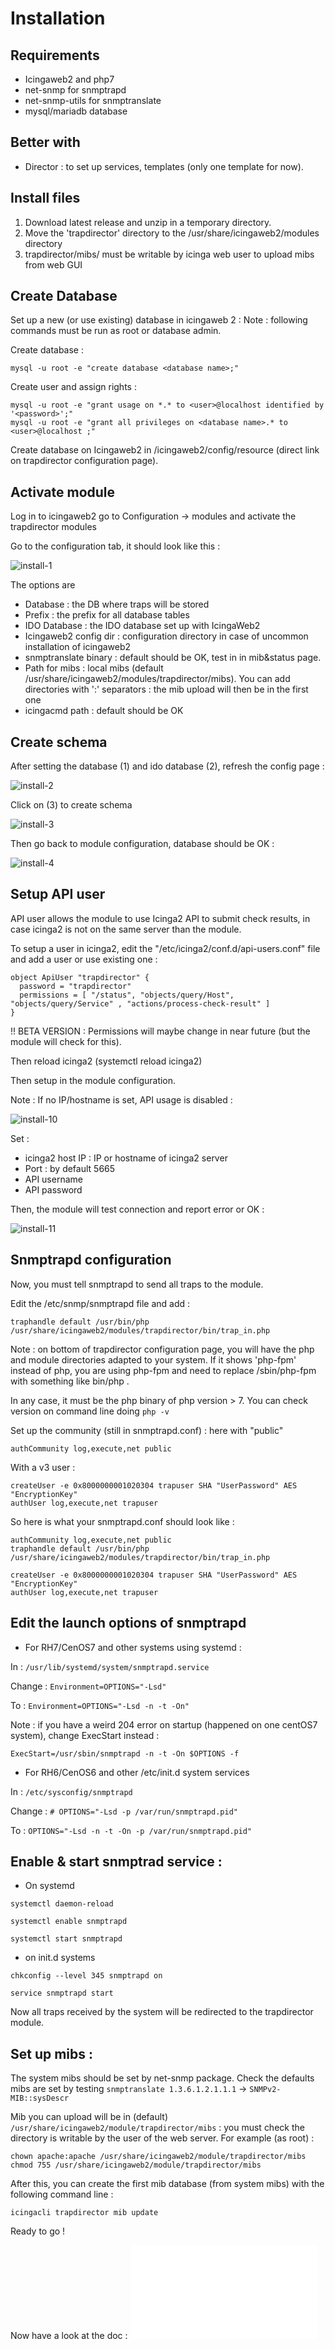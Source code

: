 Installation
===============

Requirements
---------------

* Icingaweb2 and php7
* net-snmp for snmptrapd
* net-snmp-utils for snmptranslate
* mysql/mariadb database

Better with
---------------

* Director : to set up services, templates (only one template for now).


Install files
---------------

1. Download latest release and unzip in a temporary directory.
2. Move the 'trapdirector' directory to the /usr/share/icingaweb2/modules directory
3. trapdirector/mibs/ must be writable by icinga web user to upload mibs from web GUI

Create Database
-----------------

Set up a new (or use existing) database in icingaweb 2 :
Note : following commands must be run as root or database admin.

Create database :

`mysql -u root -e "create database <database name>;"`

Create user and assign rights :

```
mysql -u root -e "grant usage on *.* to <user>@localhost identified by '<password>';"
mysql -u root -e "grant all privileges on <database name>.* to <user>@localhost ;"
```

Create database on Icingaweb2 in /icingaweb2/config/resource (direct link on trapdirector configuration page).


Activate module
---------------

Log in to icingaweb2 go to Configuration -> modules  and activate the trapdirector modules

Go to the configuration tab, it should look like this : 

![install-1](img/install-1.jpg)

The options are

* Database : the DB where traps will be stored
* Prefix : the prefix for all database tables
* IDO Database : the IDO database set up with IcingaWeb2
* Icingaweb2 config dir : configuration directory in case of uncommon installation of icingaweb2
* snmptranslate binary : default should be OK, test in in mib&status page.
* Path for mibs : local mibs (default /usr/share/icingaweb2/modules/trapdirector/mibs). You can add directories with ':' separators : the mib upload will then be in the first one 
* icingacmd path : default should be OK

Create schema
---------------

After setting the database (1) and ido database (2), refresh the config page : 

![install-2](img/install-2.jpg)

Click on (3) to create schema

![install-3](img/install-3.jpg)

Then go back to module configuration, database should be OK :

![install-4](img/install-4.jpg)

Setup API user
---------------

API user allows the module to use Icinga2 API to submit check results, in case icinga2 is not on the same server than the module.

To setup a user in icinga2, edit the "/etc/icinga2/conf.d/api-users.conf" file and add a user or use existing one : 

```
object ApiUser "trapdirector" {
  password = "trapdirector"
  permissions = [ "/status", "objects/query/Host", "objects/query/Service" , "actions/process-check-result" ]
}
```
!! BETA VERSION : Permissions will maybe change in near future (but the module will check for this).

Then reload icinga2 (systemctl reload icinga2)

Then setup in the module configuration.

Note : If no IP/hostname is set, API usage is disabled : 

![install-10](img/install-10.jpg)

Set : 
* icinga2 host IP : IP or hostname of icinga2 server
* Port : by default 5665
* API username
* API password

Then, the module will test connection and report error or OK : 

![install-11](img/install-11.jpg)


Snmptrapd configuration
------------------------

Now, you must tell snmptrapd to send all traps to the module.

Edit the /etc/snmp/snmptrapd file and add : 

```
traphandle default /usr/bin/php /usr/share/icingaweb2/modules/trapdirector/bin/trap_in.php 
```

Note : on bottom of trapdirector configuration page, you will have the php and module directories adapted to your system. If it shows 'php-fpm' instead of php, you are using php-fpm and need to replace /sbin/php-fpm with something like bin/php .

In any case, it must be the php binary of php version > 7. You can check version on command line doing `php -v` 


Set up the community (still in snmptrapd.conf) : here with "public" 

```
authCommunity log,execute,net public
```

With a v3 user :

```
createUser -e 0x8000000001020304 trapuser SHA "UserPassword" AES "EncryptionKey"
authUser log,execute,net trapuser 
```

So here is what your snmptrapd.conf should look like : 

```
authCommunity log,execute,net public
traphandle default /usr/bin/php /usr/share/icingaweb2/modules/trapdirector/bin/trap_in.php

createUser -e 0x8000000001020304 trapuser SHA "UserPassword" AES "EncryptionKey"
authUser log,execute,net trapuser 
```

Edit the launch options of snmptrapd
------------------------

* For RH7/CenOS7 and other systems using systemd : 

In : `/usr/lib/systemd/system/snmptrapd.service`

Change : `Environment=OPTIONS="-Lsd"`

To : `Environment=OPTIONS="-Lsd -n -t -On"`

Note : if you have a weird 204 error on startup (happened on one centOS7 system), change ExecStart instead : 

`ExecStart=/usr/sbin/snmptrapd -n -t -On $OPTIONS -f`

* For RH6/CenOS6 and other /etc/init.d system services 

In : `/etc/sysconfig/snmptrapd`

Change : `# OPTIONS="-Lsd -p /var/run/snmptrapd.pid"`

To : `OPTIONS="-Lsd -n -t -On -p /var/run/snmptrapd.pid"`

Enable & start snmptrad service : 
------------------------

* On systemd 

```
systemctl daemon-reload

systemctl enable snmptrapd

systemctl start snmptrapd
```

* on init.d systems

```
chkconfig --level 345 snmptrapd on

service snmptrapd start

```

Now all traps received by the system will be redirected to the trapdirector module.

Set up mibs : 
------------------------

The system mibs should be set by net-snmp package. Check the defaults mibs are set by testing `snmptranslate 1.3.6.1.2.1.1.1` -> `SNMPv2-MIB::sysDescr` 

Mib you can upload will be in (default) `/usr/share/icingaweb2/module/trapdirector/mibs` : you must check the directory is writable by the user of the web server.
For example (as root) : 
```
chown apache:apache /usr/share/icingaweb2/module/trapdirector/mibs
chmod 755 /usr/share/icingaweb2/module/trapdirector/mibs
```

After this, you can create the first mib database (from system mibs) with the following command line : 

```
icingacli trapdirector mib update
```

Ready to go !

Now have a look at the doc : ![Traps](02-userguide.md)
 

